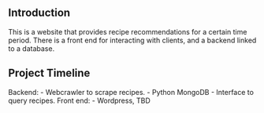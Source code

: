 ## Introduction 
This is a website that provides recipe recommendations for a certain time period. There is a front end for interacting with clients, and a backend linked to a database. 
## Project Timeline
Backend: 
    - Webcrawler to scrape recipes.
    - Python MongoDB
    - Interface to query recipes.
Front end: 
    - Wordpress, TBD